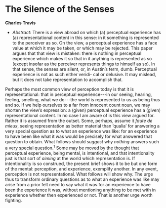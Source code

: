 # The Silence of the Senses
__Charles Travis__

- _Abstract_: There is a view abroad on which (a) perceptual experience has (a) representational content in this sense: in it something is represented to the perceiver as so. On the view, a perceptual experience has a face value at which it may be taken, or which may be rejected. This paper argues that that view is mistaken: there is nothing in perceptual experience which makes it so that in it anything is represented as so (except insofar as the perceiver represents things to himself as so). In that sense, the senses are silent, or, in Austin’s term, dumb. Perceptual experience is not as such either veridi- cal or delusive. It may mislead, but it does not take representation to accomplish that.

Perhaps the most common view of perception today is that it is representational: that in perceptual experience---in our seeing, hearing, feeling, smelling, what we do---the world is represented to us as being thus and so. If we help ourselves to a far from innocent count noun, we may shorten the view’s expression: a (given) perceptual experience has a (given) representational content. In no case I am aware of is this view argued for. Rather it is assumed from the outset. Some, perhaps, assume it _faute de mieux_, seeing representation as better material than ‘qualia’ for answering a very special question as to what an experience was like: for an experience to have been like what it was would be precisely for what answered that question to obtain. What follows should _suggest_ why _nothing_ answers such a very special question.<sup>1</sup> Some may be moved by the thought that perceptual experience, being mental, is intentional, and that intentionality just is that sort of _aiming_ at the world which representation is. If intentionality is so construed, the present brief shows it to be but one form of the mental: perception, and experience, exemplify another. In any event, perception is not representational. What follows will show why. The urge thus to transform ordinary questions as to what an experience was like may arise from a prior felt need to say what it was for an experience to have been the experience it was, without mentioning anything to be met with in experience whether then experienced or not. That is another urge worth fighting.
